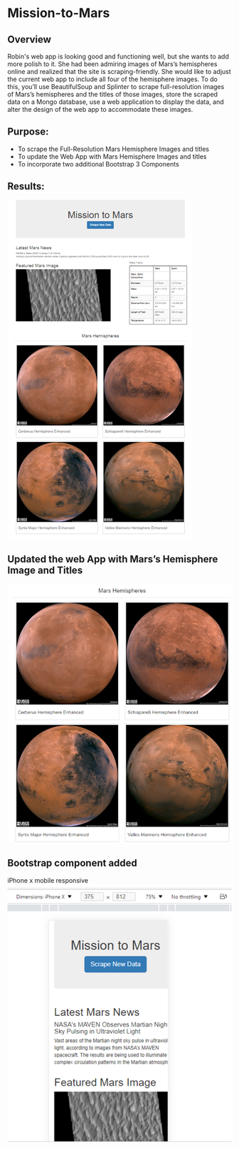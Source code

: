 # Mission-to-Mars

## Overview
Robin's web app is looking good and functioning well, but she wants to add more polish to it. She had been admiring images of Mars’s 
hemispheres online and realized that the site is scraping-friendly. She would like to adjust the current web app to include all four 
of the hemisphere images. To do this, you’ll use BeautifulSoup and Splinter to scrape full-resolution images of Mars’s hemispheres and 
the titles of those images, store the scraped data on a Mongo database, use a web application to display the data, and alter the design 
of the web app to accommodate these images.

## Purpose: 
- To scrape the Full-Resolution Mars Hemisphere Images and titles
- To update the Web App with Mars Hemisphere Images and titles
- To incorporate two additional Bootstrap 3 Components

## Results: 
![Map](MissionToMars.PNG)

## Updated the web App with Mars’s Hemisphere Image and Titles
![Map](Images_titles.PNG)

## Bootstrap component added
iPhone x mobile responsive  
![Map](Mobile_Responsive.PNG)